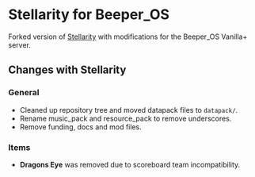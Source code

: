 # Stellarity for Beeper_OS

Forked version of [Stellarity](<https://github.com/kohy-creates/Stellarity>) with
modifications for the Beeper_OS Vanilla+ server.

## Changes with Stellarity

### General
- Cleaned up repository tree and moved datapack files to `datapack/`.
- Rename music_pack and resource_pack to remove underscores.
- Remove funding, docs and mod files.

### Items
- **Dragons Eye** was removed due to scoreboard team incompatibility.
